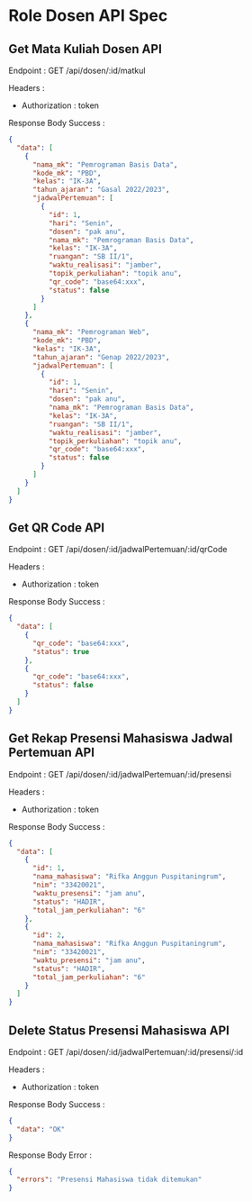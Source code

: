# Role Dosen API Spec

## Get Mata Kuliah Dosen API

Endpoint : GET /api/dosen/:id/matkul

Headers :

- Authorization : token

Response Body Success :

```json
{
  "data": [
    {
      "nama_mk": "Pemrograman Basis Data",
      "kode_mk": "PBD",
      "kelas": "IK-3A",
      "tahun_ajaran": "Gasal 2022/2023",
      "jadwalPertemuan": [
        {
          "id": 1,
          "hari": "Senin",
          "dosen": "pak anu",
          "nama_mk": "Pemrograman Basis Data",
          "kelas": "IK-3A",
          "ruangan": "SB II/1",
          "waktu_realisasi": "jamber",
          "topik_perkuliahan": "topik anu",
          "qr_code": "base64:xxx",
          "status": false
        }
      ]
    },
    {
      "nama_mk": "Pemrograman Web",
      "kode_mk": "PBD",
      "kelas": "IK-3A",
      "tahun_ajaran": "Genap 2022/2023",
      "jadwalPertemuan": [
        {
          "id": 1,
          "hari": "Senin",
          "dosen": "pak anu",
          "nama_mk": "Pemrograman Basis Data",
          "kelas": "IK-3A",
          "ruangan": "SB II/1",
          "waktu_realisasi": "jamber",
          "topik_perkuliahan": "topik anu",
          "qr_code": "base64:xxx",
          "status": false
        }
      ]
    }
  ]
}
```

## Get QR Code API

Endpoint : GET /api/dosen/:id/jadwalPertemuan/:id/qrCode

Headers :

- Authorization : token

Response Body Success :

```json
{
  "data": [
    {
      "qr_code": "base64:xxx",
      "status": true
    },
    {
      "qr_code": "base64:xxx",
      "status": false
    }
  ]
}
```

## Get Rekap Presensi Mahasiswa Jadwal Pertemuan API

Endpoint : GET /api/dosen/:id/jadwalPertemuan/:id/presensi

Headers :

- Authorization : token

Response Body Success :

```json
{
  "data": [
    {
      "id": 1,
      "nama_mahasiswa": "Rifka Anggun Puspitaningrum",
      "nim": "33420021",
      "waktu_presensi": "jam anu",
      "status": "HADIR",
      "total_jam_perkuliahan": "6"
    },
    {
      "id": 2,
      "nama_mahasiswa": "Rifka Anggun Puspitaningrum",
      "nim": "33420021",
      "waktu_presensi": "jam anu",
      "status": "HADIR",
      "total_jam_perkuliahan": "6"
    }
  ]
}
```

## Delete Status Presensi Mahasiswa API

Endpoint : GET /api/dosen/:id/jadwalPertemuan/:id/presensi/:id

Headers :

- Authorization : token

Response Body Success :

```json
{
  "data": "OK"
}
```

Response Body Error :

```json
{
  "errors": "Presensi Mahasiswa tidak ditemukan"
}
```
